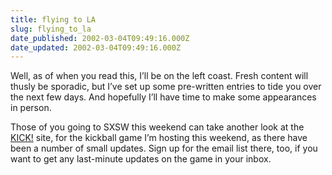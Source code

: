```yaml
---
title: flying to LA
slug: flying_to_la
date_published: 2002-03-04T09:49:16.000Z
date_updated: 2002-03-04T09:49:16.000Z
---
```


Well, as of when you read this, I’ll be on the left coast. Fresh content will thusly be sporadic, but I’ve set up some pre-written entries to tide you over the next few days. And hopefully I’ll have time to make some appearances in person.

Those of you going to SXSW this weekend can take another look at the [KICK!](__GHOST_URL__/kick) site, for the kickball game I’m hosting this weekend, as there have been a number of small updates. Sign up for the email list there, too, if you want to get any last-minute updates on the game in your inbox.

